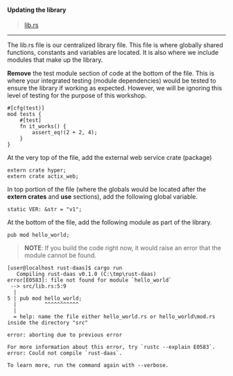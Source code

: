 #### Updating the library
>[lib.rs](https://github.com/dsietz/rust-daas/blob/master/src/lib.rs)

---

The lib.rs file is our centralized library file. This file is where globally shared functions, constants and variables are located. It is also where we include modules that make up the library.

**Remove** the test module section of code at the bottom of the file. This is where your integrated testing (module dependencies) would be tested to ensure the library if working as expected. However, we will be ignoring this level of testing for the purpose of this workshop.

```
#[cfg(test)]
mod tests {
    #[test]
    fn it_works() {
        assert_eq!(2 + 2, 4);
    }
}
```

At the very top of the file, add the external web service crate (package)

```
extern crate hyper;
extern crate actix_web;
```

In top portion of the file (where the globals would be located after the __extern crates__ and __use__ sections), add the following global variable.

```
static VER: &str = "v1";
```

At the bottom of the file, add the following module as part of the library.

```
pub mod hello_world;
```

>**NOTE**: If you build the code right now, it would raise an error that the module cannot be found.
>
```
[user@localhost rust-daas]$ cargo run
   Compiling rust-daas v0.1.0 (C:\tmp\rust-daas)
error[E0583]: file not found for module `hello_world`
 --> src/lib.rs:5:9
  |
5 | pub mod hello_world;
  |         ^^^^^^^^^^^
  |
  = help: name the file either hello_world.rs or hello_world\mod.rs inside the directory "src"

error: aborting due to previous error

For more information about this error, try `rustc --explain E0583`.
error: Could not compile `rust-daas`.

To learn more, run the command again with --verbose.
```